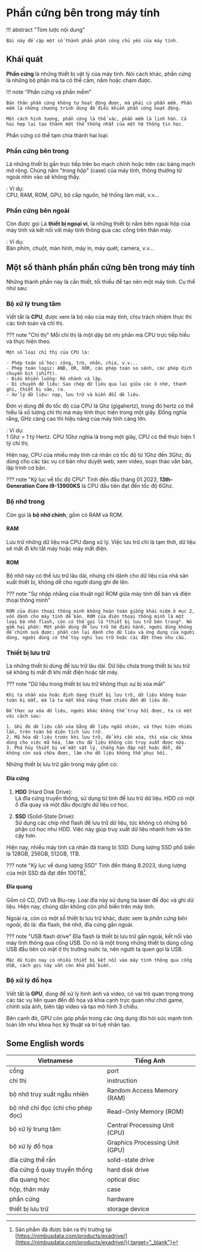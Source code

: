 # Phần cứng bên trong máy tính

!!! abstract "Tóm lược nội dung"

    Bài này đề cập một số thành phần phần cứng chủ yếu của máy tính.

## Khái quát

**Phần cứng** là những thiết bị vật lý của máy tính. Nói cách khác, phần cứng là những bộ phận mà ta có thể cầm, nắm hoặc chạm được.  

!!! note "Phần cứng và phần mềm"

    Bản thân phần cứng không tự hoạt động được, mà phải có phần mềm. Phần mềm là những chương trình dùng để điều khiển phần cứng hoạt động.

    Một cách hình tượng, phần cứng là thể xác, phần mềm là linh hồn. Cả hai hợp lại tạo thành một thể thống nhất của một hệ thống tin học.

Phần cứng có thể tạm chia thành hai loại:

### Phần cứng bên trong
    
Là những thiết bị gắn trực tiếp trên bo mạch chính hoặc trên các bảng mạch mở rộng. Chúng nằm "*trong hộp*" (case) của máy tính, thông thường từ ngoài nhìn vào sẽ không thấy.  

:   Ví dụ:  
    CPU, RAM, ROM, GPU, bộ cấp nguồn, hệ thống làm mát, v.v...

### Phần cứng bên ngoài
    
Còn được gọi Là **thiết bị ngoại vi**, là những thiết bị nằm bên ngoài hộp của máy tính và kết nối với máy tính thông qua các cổng trên thân máy.  

:   Ví dụ:    
    Bàn phím, chuột, màn hình, máy in, máy quét, camera, v.v...

## Một số thành phần phần cứng bên trong máy tính

Những thành phần này là cần thiết, tối thiểu để tạo nên một máy tính. Cụ thể như sau:  

### Bộ xử lý trung tâm

Viết tắt là **CPU**, được xem là bộ não của máy tính, chịu trách nhiệm thực thi các tính toán và chỉ thị.

??? note "Chỉ thị"
    Mỗi chỉ thị là một dãy bit nhị phân mà CPU trực tiếp hiểu và thực hiện theo.  

    Một số loại chỉ thị của CPU là: 

    - Phép toán số học: cộng, trừ, nhân, chia, v.v...    
    - Phép toán logic: AND, OR, XOR, các phép toán so sánh, các phép dịch chuyển bit (shift).
    - Điều khiển luồng: Rẽ nhánh và lặp.
    - Di chuyển dữ liệu: Sao chép dữ liêu qua lại giữa các ô nhớ, thanh ghi, thiết bị vào, ra.
    - Xử lý dữ liệu: nạp, lưu trữ và biến đổi dữ liệu.

Đơn vị dùng để đo tốc độ của CPU là Ghz (gigahertz), trong đó hertz có thể hiểu là số lượng chỉ thị mà máy tính thực hiện trong một giây. Đồng nghĩa rằng, GHz càng cao thì hiệu năng của máy tính càng lớn.

:   Ví dụ:  
    1 Ghz = 1 tỷ Hertz. CPU 1Ghz nghĩa là trong một giây, CPU có thể thực hiện 1 tỷ chỉ thị.

Hiện nay, CPU của nhiều máy tính cá nhân có tốc độ từ 1Ghz đến 3Ghz, đủ dùng cho các tác vụ cơ bản như duyệt web, xem video, soạn thảo văn bản, lập trình cơ bản.

??? note "Kỷ lục về tốc độ CPU"
    Tính đến đầu tháng 01.2023, **13th-Generation Core i9-13900KS** là CPU đầu tiên đạt đến tốc độ 6Ghz. 

### Bộ nhớ trong

Còn gọi là **bộ nhớ chính**, gồm có RAM và ROM.

#### RAM  

Lưu trữ những dữ liệu mà CPU đang xử lý. Việc lưu trữ chỉ là tạm thời, dữ liệu sẽ mất đi khi tắt máy hoặc máy mất điện.

#### ROM  

Bộ nhớ này có thể lưu trữ lâu dài, nhưng chỉ dành cho dữ liệu của nhà sản xuất thiết bị, không dễ cho người dùng ghi đè lên.  

??? note "Sự nhập nhằng của thuật ngữ ROM giữa máy tính để bàn và điện thoại thông minh"
    
    ROM của điện thoại thông minh không hoàn toàn giống khái niệm ở mục 2, vốn dành cho máy tính để bàn. ROM của điện thoại thông minh là một loại bộ nhớ flash, còn có thể gọi là *thiết bị lưu trữ bên trong*. Nó gồm hai phần: Một phần dùng để lưu trữ hệ điều hành, người dùng không dễ chỉnh sửa được; phần còn lại dành cho dữ liệu và ứng dụng của người dùng, người dùng có thể tùy nghi lưu trữ hoặc cài đặt theo nhu cầu.

### Thiết bị lưu trữ

Là những thiết bị dùng để lưu trữ lâu dài. Dữ liệu chứa trong thiết bị lưu trữ sẽ không bị mất đi khi mất điện hoặc tắt máy.

??? note "Dữ liệu trong thiết bị lưu trữ không thực sự bị xóa mất"

    Khi ta nhấn xóa hoặc định dạng thiết bị lưu trữ, dữ liệu không hoàn toàn bị mất, mà là ta mất khả năng tham chiếu đến dữ liệu đó.

    Để thực sự xóa dữ liệu, người khác không thể truy hồi được, ta có một vài cách sau:

    1. Ghi đè dữ liệu cần xóa bằng dữ liệu ngẫu nhiên, và thực hiện nhiều lần, trên toàn bộ diện tích lưu trữ.
    2. Mã hóa dữ liệu trước khi lưu trữ, để khi cần xóa, thì xóa các khóa dùng cho việc mã hóa, làm cho dữ liệu không còn truy xuất được nữa.
    3. Phá hủy thiết bị về mặt vật lý, chẳng hạn đập nát hoặc đốt, để không còn sửa chữa được, làm cho dữ liệu không thể phục hồi. 

Những thiết bị lưu trữ gắn trong máy gồm có:  

#### Đĩa cứng

1.  **HDD** (Hard Disk Drive):  
    Là đĩa cứng truyền thống, sử dụng từ tính để lưu trữ dữ liệu. HDD có một ổ đĩa quay và một đầu đọc/ghi dữ liệu cơ học.  

2.  **SSD** (Solid-State Drive):  
    Sử dụng các chip nhớ flash để lưu trữ dữ liệu, tức không có những bộ phận cơ học như HDD. Việc này giúp truy xuất dữ liệu nhanh hơn và tin cậy hơn.

Hiện nay, nhiều máy tính cá nhân đã trang bị SSD. Dung lượng SSD phổ biến là 128GB, 256GB, 512GB, 1TB.  

??? note "Kỷ lục về dung lượng SSD"
    Tính đến tháng 8.2023, dung lượng của một SSD đã đạt đến 100TB[^1]. 

[^1]: Sản phẩm đã được bán ra thị trường tại [https://nimbusdata.com/products/exadrive/](https://nimbusdata.com/products/exadrive/){:target="_blank"}

#### Đĩa quang

Gồm có CD, DVD và Blu-ray. Loại đĩa này sử dụng tia laser để đọc và ghi dữ liệu. Hiện nay, chúng dần không còn phổ biến trên máy tính.

Ngoài ra, còn có một số thiết bị lưu trữ khác, được xem là *phần cứng bên ngoài*, đó là: đĩa flash, thẻ nhớ, đĩa cứng gắn ngoài.

??? note "USB flash drive"
    Đĩa flash là thiết bị lưu trữ gắn ngoài, kết nối vào máy tính thông qua cổng USB. Do nó là một trong những thiết bị dùng cổng USB đầu tiên có mặt ở thị trường nước ta, nên người ta quen gọi là USB.

    Mặc dù hiện nay có nhiều thiết bị kết nối vào máy tính thông qua cổng USB, cách gọi này vẫn còn khá phổ biến.

### Bộ xử lý đồ họa

Viết tắt là **GPU**, dùng để xử lý hình ảnh và video, có vai trò quan trọng trong các tác vụ liên quan đến đồ họa và khía cạnh trực quan như chơi game, chỉnh sửa ảnh, biên tập video và tạo mô hình 3 chiều.  

Bên cạnh đó, GPU còn góp phần trong các ứng dụng đòi hỏi sức mạnh tính toán lớn như khoa học kỹ thuật và trí tuệ nhân tạo.

## Some English words

| Vietnamese | Tiếng Anh | 
| --- | --- |
| cổng | port |
| chỉ thị | instruction |
| bộ nhớ truy xuất ngẫu nhiên | Random Access Memory (RAM) |
| bộ nhớ chỉ đọc (chỉ cho phép đọc) | Read-Only Memory (ROM) |
| bộ xử lý trung tâm | Central Processing Unit (CPU) |
| bộ xử lý đồ họa | Graphics Processing Unit (GPU) |
| đĩa cứng thể rắn | solid-state drive |
| đĩa cứng ổ quay truyền thống | hard disk drive |
| đĩa quang học | optical disc |
| hộp, thân máy | case |
| phần cứng | hardware |
| thiết bị lưu trữ | storage device |
